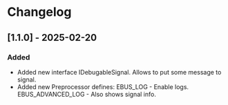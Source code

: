 # Changelog


## [1.1.0] - 2025-02-20
### Added
- Added new interface IDebugableSignal.
	Allows to put some message to signal.
- Added new Preprocessor defines: 
	EBUS_LOG - Enable logs.
	EBUS_ADVANCED_LOG - Also shows signal info.
